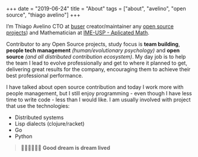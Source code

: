 +++
date = "2019-06-24"
title = "About"
tags = ["about", "avelino", "open source", "thiago avelino"]
+++

I’m Thiago Avelino CTO at [buser](https://linkedin.com/company/buserbrasil/) creator/maintainer any [open source projects](https://github.com/avelino)) and Mathematician at [IME-USP - Aplicated Math](https://www.ime.usp.br).

Contributor to any Open Source projects, study focus is **team building**, **people tech management** _(human/evolutionary psychology)_ and **open source** _(and all distributed contribution ecosystem)_. My day job is to help the team I lead to evolve professionally and get to where it planned to get, delivering great results for the company, encouraging them to achieve their best professional performance.

I have talked about open source contribution and today I work more with people management, but I still enjoy programming - even though I have less time to write code - less than I would like. I am usually involved with project that use the technologies:

- Distributed systems
- Lisp dialects (clojure/racket)
- Go
- Python

> 🏊‍♂️🚴‍♂️🏃‍♂️ **Good dream is dream lived**
